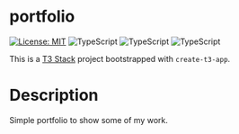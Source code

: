 # portfolio

[![License: MIT](https://img.shields.io/badge/License-MIT-blue.svg)](/LICENSE)
![TypeScript](https://img.shields.io/badge/Typescript-blue)
![TypeScript](https://img.shields.io/badge/Next.js-blue)
![TypeScript](https://img.shields.io/badge/Tailwind-blue)

This is a [T3 Stack](https://create.t3.gg/) project bootstrapped with `create-t3-app`.

# Description

Simple portfolio to show some of my work.